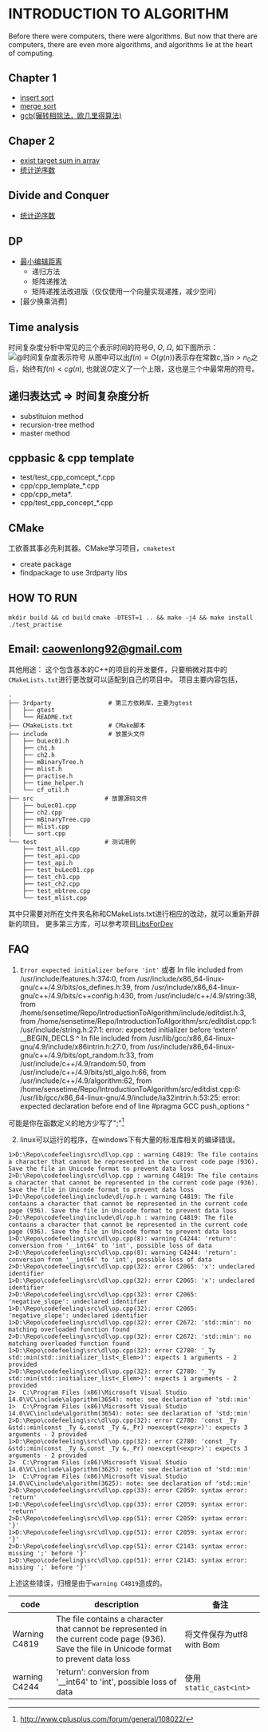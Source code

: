 # INTRODUCTION TO ALGORITHM
Before there were computers, there were algorithms. But now that there are computers, there are even more algorithms, and algorithms lie at the heart of computing.

## Chapter 1
- [insert sort](src/sort.cpp)
- [merge sort](src/sort.cpp)
- [gcb(辗转相除法，欧几里得算法)](src/buLec01.cpp)

## Chaper 2

- [exist target sum in array](src/ch2.cpp)
- [统计逆序数](src/ch2.cpp)

<!-- ## 递归
- gcd
- 汉诺塔 -->

## Divide and Conquer
- [统计逆序数](src/ch2.cpp)

## DP
- [最小编辑距离](src/editdist.cpp)
    - 递归方法
    - 矩阵递推法
    - 矩阵递推法改进版（仅仅使用一个向量实现递推，减少空间）
- [最少换乘消费]

## Time analysis
时间复杂度分析中常见的三个表示时间的符号$\Theta$, $O$, $\Omega$, 如下图所示：
![@时间复杂度表示符号](./images/TimeAnalysis.png)
从图中可以出$f(n) = O(g(n))$表示存在常数$c$,当$n > n_0$之后，始终有$f(n) < cg(n)$, 也就说$O$定义了一个上限，这也是三个中最常用的符号。

## 递归表达式 => 时间复杂度分析
- substituion method
- recursion-tree method
- master method

## cppbasic & cpp template
- test/test_cpp_comcept_*.cpp
- cpp/cpp_template_*.cpp
- cpp/cpp_meta*.
- cpp/test_cpp_concept_*.cpp

## CMake 

工欲善其事必先利其器。CMake学习项目，`cmaketest`
- create package
- findpackage to use 3rdparty libs 

## HOW TO RUN
`mkdir build && cd build`
`cmake -DTEST=1 .. && make -j4 && make install`
`./test_practise`

## Email: caowenlong92@gmail.com

其他用途： 这个包含基本的C++的项目的开发要件，只要稍微对其中的`CMakeLists.txt`进行更改就可以适配到自己的项目中。
项目主要内容包括，
```
.
├── 3rdparty                # 第三方依赖库，主要为gtest
│   ├── gtest
│   └── README.txt
├── CMakeLists.txt          # CMake脚本
├── include                 # 放置头文件
│   ├── buLec01.h
│   ├── ch1.h
│   ├── ch2.h
│   ├── mBinaryTree.h
│   ├── mlist.h
│   ├── practise.h
│   ├── time_helper.h
│   └── cf_util.h
├── src                    # 放置源码文件
│   ├── buLec01.cpp
│   ├── ch2.cpp
│   ├── mBinaryTree.cpp
│   ├── mlist.cpp
│   └── sort.cpp
└── test                   # 测试用例
    ├── test_all.cpp
    ├── test_api.cpp
    ├── test_api.h
    ├── test_buLec01.cpp
    ├── test_ch1.cpp
    ├── test_ch2.cpp
    ├── test_mbtree.cpp
    └── test_mlist.cpp
```
其中只需要对所在文件夹名称和CMakeLists.txt进行相应的改动，就可以重新开辟新的项目。
更多第三方库，可以参考项目[LibsForDev](https://github.com/cwlseu/LibsForDev)


## FAQ
1. `Error expected initializer before 'int'` 或者
In file included from /usr/include/features.h:374:0,
                 from /usr/include/x86_64-linux-gnu/c++/4.9/bits/os_defines.h:39,
                 from /usr/include/x86_64-linux-gnu/c++/4.9/bits/c++config.h:430,
                 from /usr/include/c++/4.9/string:38,
                 from /home/sensetime/Repo/IntroductionToAlgorithm/include/editdist.h:3,
                 from /home/sensetime/Repo/IntroductionToAlgorithm/src/editdist.cpp:1:
/usr/include/string.h:27:1: error: expected initializer before ‘extern’
 __BEGIN_DECLS
 ^
In file included from /usr/lib/gcc/x86_64-linux-gnu/4.9/include/x86intrin.h:27:0,
                 from /usr/include/x86_64-linux-gnu/c++/4.9/bits/opt_random.h:33,
                 from /usr/include/c++/4.9/random:50,
                 from /usr/include/c++/4.9/bits/stl_algo.h:66,
                 from /usr/include/c++/4.9/algorithm:62,
                 from /home/sensetime/Repo/IntroductionToAlgorithm/src/editdist.cpp:6:
/usr/lib/gcc/x86_64-linux-gnu/4.9/include/ia32intrin.h:53:25: error: expected declaration before end of line
 #pragma GCC push_options
                         ^

可能是你在函数定义的地方少写了";"[^1]

[^1]: http://www.cplusplus.com/forum/general/108022/

2. linux可以运行的程序，在windows下有大量的标准库相关的编译错误。

```
1>D:\Repo\codefeeling\src\dl\op.cpp : warning C4819: The file contains a character that cannot be represented in the current code page (936). Save the file in Unicode format to prevent data loss
2>D:\Repo\codefeeling\src\dl\op.cpp : warning C4819: The file contains a character that cannot be represented in the current code page (936). Save the file in Unicode format to prevent data loss
1>D:\Repo\codefeeling\include\dl/op.h : warning C4819: The file contains a character that cannot be represented in the current code page (936). Save the file in Unicode format to prevent data loss
2>D:\Repo\codefeeling\include\dl/op.h : warning C4819: The file contains a character that cannot be represented in the current code page (936). Save the file in Unicode format to prevent data loss
1>D:\Repo\codefeeling\src\dl\op.cpp(8): warning C4244: 'return': conversion from '__int64' to 'int', possible loss of data
2>D:\Repo\codefeeling\src\dl\op.cpp(8): warning C4244: 'return': conversion from '__int64' to 'int', possible loss of data
2>D:\Repo\codefeeling\src\dl\op.cpp(32): error C2065: 'x': undeclared identifier
1>D:\Repo\codefeeling\src\dl\op.cpp(32): error C2065: 'x': undeclared identifier
2>D:\Repo\codefeeling\src\dl\op.cpp(32): error C2065: 'negative_slope': undeclared identifier
1>D:\Repo\codefeeling\src\dl\op.cpp(32): error C2065: 'negative_slope': undeclared identifier
1>D:\Repo\codefeeling\src\dl\op.cpp(32): error C2672: 'std::min': no matching overloaded function found
2>D:\Repo\codefeeling\src\dl\op.cpp(32): error C2672: 'std::min': no matching overloaded function found
1>D:\Repo\codefeeling\src\dl\op.cpp(32): error C2780: '_Ty std::min(std::initializer_list<_Elem>)': expects 1 arguments - 2 provided
2>D:\Repo\codefeeling\src\dl\op.cpp(32): error C2780: '_Ty std::min(std::initializer_list<_Elem>)': expects 1 arguments - 2 provided
2>  C:\Program Files (x86)\Microsoft Visual Studio 14.0\VC\include\algorithm(3654): note: see declaration of 'std::min'
1>  C:\Program Files (x86)\Microsoft Visual Studio 14.0\VC\include\algorithm(3654): note: see declaration of 'std::min'
2>D:\Repo\codefeeling\src\dl\op.cpp(32): error C2780: 'const _Ty &std::min(const _Ty &,const _Ty &,_Pr) noexcept(<expr>)': expects 3 arguments - 2 provided
1>D:\Repo\codefeeling\src\dl\op.cpp(32): error C2780: 'const _Ty &std::min(const _Ty &,const _Ty &,_Pr) noexcept(<expr>)': expects 3 arguments - 2 provided
2>  C:\Program Files (x86)\Microsoft Visual Studio 14.0\VC\include\algorithm(3625): note: see declaration of 'std::min'
1>  C:\Program Files (x86)\Microsoft Visual Studio 14.0\VC\include\algorithm(3625): note: see declaration of 'std::min'
2>D:\Repo\codefeeling\src\dl\op.cpp(33): error C2059: syntax error: 'return'
1>D:\Repo\codefeeling\src\dl\op.cpp(33): error C2059: syntax error: 'return'
2>D:\Repo\codefeeling\src\dl\op.cpp(51): error C2059: syntax error: '}'
1>D:\Repo\codefeeling\src\dl\op.cpp(51): error C2059: syntax error: '}'
2>D:\Repo\codefeeling\src\dl\op.cpp(51): error C2143: syntax error: missing ';' before '}'
1>D:\Repo\codefeeling\src\dl\op.cpp(51): error C2143: syntax error: missing ';' before '}'
```
上述这些错误，归根是由于`warning C4819`造成的。

|code| description | 备注|
|----|----| ----|
|Warning C4819|The file contains a character that cannot be represented in the current code page (936). Save the file in Unicode format to prevent data loss|将文件保存为utf8 with Bom|
|warning C4244|'return': conversion from '__int64' to 'int', possible loss of data|使用`static_cast<int>`|